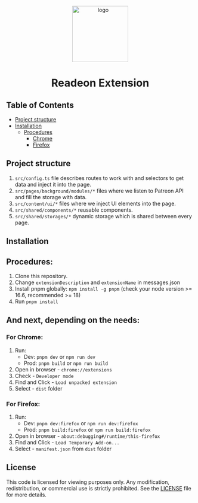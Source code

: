 <div align="center" style="padding-top: 25px">
<img src="https://c14.patreon.com/quxga_Patreon_Symbol_6fff9723d3.png" width="150px" alt="logo"/>
<h1>Readeon Extension</h1>
</div>

## Table of Contents

- [Project structure](#intro)
- [Installation](#installation)
    - [Procedures](#procedures)
        - [Chrome](#chrome)
        - [Firefox](#firefox)

## Project structure <a name="intro"></a>

1. `src/config.ts` file describes routes to work with and selectors to get data and inject it into the page.
2. `src/pages/background/modules/*` files where we listen to Patreon API and fill the storage with data.
3. `src/content/ui/*` files where we inject UI elements into the page.
4. `src/shared/components/*` reusable components.
5. `src/shared/storages/*` dynamic storage which is shared between every page.

## Installation <a name="installation"></a>

## Procedures: <a name="procedures"></a>

1. Clone this repository.
2. Change `extensionDescription` and `extensionName` in messages.json
3. Install pnpm globally: `npm install -g pnpm` (check your node version >= 16.6, recommended >= 18)
4. Run `pnpm install`

## And next, depending on the needs:

### For Chrome: <a name="chrome"></a>

1. Run:
    - Dev: `pnpm dev` or `npm run dev`
    - Prod: `pnpm build` or `npm run build`
2. Open in browser - `chrome://extensions`
3. Check - `Developer mode`
4. Find and Click - `Load unpacked extension`
5. Select - `dist` folder

### For Firefox: <a name="firefox"></a>

1. Run:
    - Dev: `pnpm dev:firefox` or `npm run dev:firefox`
    - Prod: `pnpm build:firefox` or `npm run build:firefox`
2. Open in browser - `about:debugging#/runtime/this-firefox`
3. Find and Click - `Load Temporary Add-on...`
4. Select - `manifest.json` from `dist` folder

## License
This code is licensed for viewing purposes only. Any modification, redistribution, or commercial use is strictly prohibited. See the [LICENSE](https://github.com/Readeon-chrome-extension/readeon-chrome-extension/tree/main?tab=License-1-ov-file#) file for more details.
